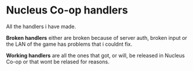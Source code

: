 # Nucleus Co-op handlers
All the handlers i have made.

**Broken handlers** either are broken because of server auth, broken input or the LAN of the game has problems that i couldnt fix.

**Working handlers** are all the ones that got, or will, be released in Nucleus Co-op or that wont be relased for reasons.

